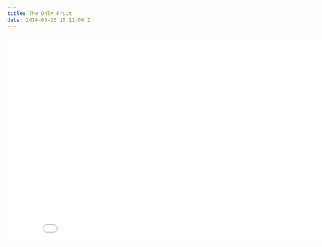 ```yaml
---
title: The Only Fruit
date: 2014-03-20 15:11:00 Z
---
```


<iframe width="853" height="480" src="//www.youtube.com/embed/PWWEIlX9ExM?rel=0" frameborder="0" allowfullscreen></iframe>
